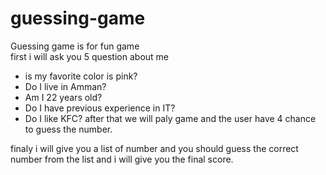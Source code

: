 # guessing-game
Guessing game is for fun game <br>
first i will ask you 5 question about me <br>

* is my favorite color is pink?
* Do I live in Amman?
* Am I 22 years old?
* Do I have previous experience in IT?
* Do I like KFC?
  after that we will paly game and the user have 4 chance to guess the number.<br>

finaly i will give you a list of number and you should guess the correct number from the list and i will give you the final score.<br>


